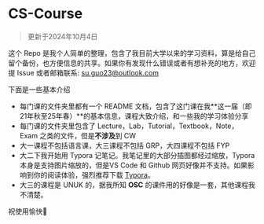 # CS-Course

>   更新于2024年10月4日

这个 Repo 是我个人简单的整理，包含了我目前大学以来的学习资料，算是给自己留个备份，也方便信息的共享。如果你有发现什么错误或者有想补充的地方，欢迎提 Issue 或者邮箱联系: su.guo23@outlook.com

下面是一些基本介绍

-   每门课的文件夹里都有一个 README 文档，包含了这门课在我**这一届（即21年秋至25年春）**的基本信息，课程大致介绍，和一些我的学习体验分享
-   每门课的文件夹里包含了 Lecture，Lab，Tutorial，Textbook，Note，Exam 之类的文件，但是**不涉及**到 CW
-   大一课程不包括语言课，大三课程不包括 GRP，大四课程不包括 FYP
-   大二下我开始用 Typora 记笔记。我笔记里的大部分插图都经过缩放，Typora 本身是支持图片缩放的，但是VS Code 和 Github 网页好像并不支持。如果影响到你的阅读体验，强烈推荐下载 [Typora](https://github.com/typora)。
-   大三的课程是 UNUK 的，据我所知 **OSC** 的课件用的好像是一套，其他课程我不清楚。

祝使用愉快🥰
